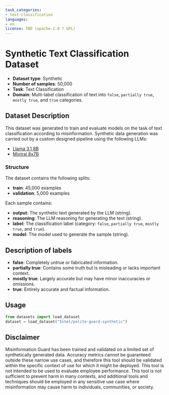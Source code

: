 ```yaml
---
task_categories:
- text-classification
languages:
- en
license: TBD (apache-2.0 ? GPL)
---
```


# Synthetic Text Classification Dataset
- **Dataset type**: Synthetic  
- **Number of samples**: 50,000  
- **Task**: Text Classification  
- **Domain**: Multi-label classification of text into `false`, `partially true`, `mostly true`, and `true` categories.


## Dataset Description
This dataset was generated to train and evaluate models on the task of text classification according to misinformation. Synthetic data generation was carried out by a custom designed pipeline using the following LLMs:
- [Llama 3.1 8B](https://huggingface.co/meta-llama/Meta-Llama-3.1-8B-Instruct)
- [Mixtral 8x7B](https://huggingface.co/mistralai/Mixtral-8x7B-Instruct-v0.1)

### Structure
The dataset contains the following splits:
- **train**: 45,000 examples
- **validation**: 5,000 examples

Each sample contains:
- **output**: The synthetic text generated by the LLM (string).
- **reasoning**: The LLM reasoning for generating the text (string). 
- **label**: The classification label (category: `false`, `partially true`, `mostly true`, and `true`).
- **model**: The model used to generate the sample (string).

## Description of labels
- **false**: Completely untrue or fabricated information.
- **partially true**: Contains some truth but is misleading or lacks important context.
- **mostly true**: Largely accurate but may have minor inaccuracies or omissions.
- **true**: Entirely accurate and factual information.

## Usage
```python
from datasets import load_dataset
dataset = load_dataset("Intel/polite-guard-synthetic")
```

## Disclaimer
Misinformation Guard has been trained and validated on a limited set 
of synthetically generated data. Accuracy metrics cannot be guaranteed 
outside these narrow use cases, and therefore this tool should be 
validated within the specific context of use for which it might be deployed. 
This tool is not intended to be used to evaluate employee performance. 
This tool is not sufficient to prevent harm in many contexts, and additional
tools and techniques should be employed in any sensitive use case where 
misinformation may cause harm to individuals, communities, or society.
